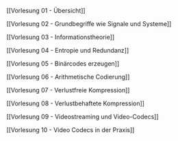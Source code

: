 [[Vorlesung 01 - Übersicht]]

[[Vorlesung 02 - Grundbegriffe wie Signale und Systeme]]

[[Vorlesung 03 - Informationstheorie]]

[[Vorlesung 04 - Entropie und Redundanz]]

[[Vorlesung 05 - Binärcodes erzeugen]]

[[Vorlesung 06 - Arithmetische Codierung]]

[[Vorlesung 07 - Verlustfreie Kompression]]

[[Vorlesung 08 - Verlustbehaftete Kompression]]

[[Vorlesung 09 - Videostreaming und Video-Codecs]]

[[Vorlesung 10 - Video Codecs in der Praxis]]

